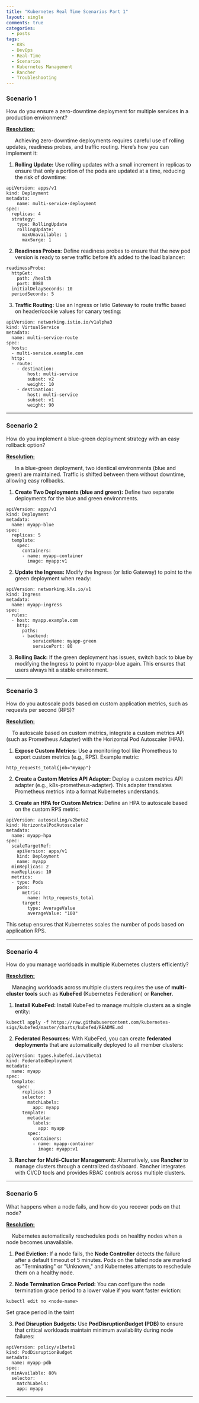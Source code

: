 ```yaml
---
title: "Kubernetes Real Time Scenarios Part 1"
layout: single
comments: true
categories:
  - posts
tags:
  - K8S
  - DevOps
  - Real-Time
  - Scenarios
  - Kubernetes Management
  - Rancher
  - Troubleshooting
---
```


### Scenario 1 

How do you ensure a zero-downtime deployment for multiple services in a production environment?

**<ins>Resolution:**

&nbsp;&nbsp;&nbsp;&nbsp;&nbsp;&nbsp;Achieving zero-downtime deployments requires careful use of rolling updates, readiness probes, and traffic routing. Here’s how you can implement it:

1. **Rolling Update:** Use rolling updates with a small increment in replicas to ensure that only a portion of the pods are updated at a time, reducing the risk of downtime:

```
apiVersion: apps/v1 
kind: Deployment 
metadata: 
    name: multi-service-deployment 
spec: 
  replicas: 4 
  strategy: 
    type: RollingUpdate 
    rollingUpdate: 
      maxUnavailable: 1 
      maxSurge: 1
```

2. **Readiness Probes:** Define readiness probes to ensure that the new pod version is ready to serve traffic before it’s added to the load balancer:

```
readinessProbe:
  httpGet:
    path: /health
    port: 8080
  initialDelaySeconds: 10
  periodSeconds: 5
```

3. **Traffic Routing:** Use an Ingress or Istio Gateway to route traffic based on header/cookie values for canary testing:

```
apiVersion: networking.istio.io/v1alpha3
kind: VirtualService
metadata:
  name: multi-service-route
spec:
  hosts:
  - multi-service.example.com
  http:
  - route:
    - destination:
        host: multi-service
        subset: v2 
        weight: 10
    - destination:
        host: multi-service
        subset: v1
        weight: 90
```

---

### Scenario 2

How do you implement a blue-green deployment strategy with an easy rollback option?

**<ins>Resolution:**

&nbsp;&nbsp;&nbsp;&nbsp;&nbsp;&nbsp;In a blue-green deployment, two identical environments (blue and green) are maintained. Traffic is shifted between them without downtime, allowing easy rollbacks.

1. **Create Two Deployments (blue and green):** Define two separate deployments for the blue and green environments.

```
apiVersion: apps/v1
kind: Deployment
metadata:
  name: myapp-blue
spec:
  replicas: 5
  template:
    spec:
      containers:
      - name: myapp-container
        image: myapp:v1
```

2. **Update the Ingress:** Modify the Ingress (or Istio Gateway) to point to the green deployment when ready:

```
apiVersion: networking.k8s.io/v1
kind: Ingress
metadata:
  name: myapp-ingress
spec:
  rules:
  - host: myapp.example.com
    http:
      paths:
      - backend:
          serviceName: myapp-green
          servicePort: 80
```

3. **Rolling Back:** If the green deployment has issues, switch back to blue by modifying the Ingress to point to myapp-blue again. This ensures that users always hit a stable environment.

---

### Scenario 3

How do you autoscale pods based on custom application metrics, such as requests per second (RPS)?

**<ins>Resolution:**

&nbsp;&nbsp;&nbsp;&nbsp;To autoscale based on custom metrics, integrate a custom metrics API (such as Prometheus Adapter) with the Horizontal Pod Autoscaler (HPA).

1. **Expose Custom Metrics:** Use a monitoring tool like Prometheus to export custom metrics (e.g., RPS). Example metric:
```
http_requests_total{job="myapp"}
```
2. **Create a Custom Metrics API Adapter:** Deploy a custom metrics API adapter (e.g., k8s-prometheus-adapter). This adapter translates Prometheus metrics into a format Kubernetes understands.

3. **Create an HPA for Custom Metrics:** Define an HPA to autoscale based on the custom RPS metric:

```
apiVersion: autoscaling/v2beta2
kind: HorizontalPodAutoscaler
metadata:
  name: myapp-hpa
spec:
  scaleTargetRef:
    apiVersion: apps/v1
    kind: Deployment
    name: myapp
  minReplicas: 2
  maxReplicas: 10
  metrics:
  - type: Pods
    pods:
      metric:
        name: http_requests_total
      target:
        type: AverageValue
        averageValue: "100"
```

This setup ensures that Kubernetes scales the number of pods based on application RPS.

---

### Scenario 4

How do you manage workloads in multiple Kubernetes clusters efficiently?

**<ins>Resolution:**

&nbsp;&nbsp;&nbsp;&nbsp;Managing workloads across multiple clusters requires the use of **multi-cluster tools** such as **KubeFed** (Kubernetes Federation) or **Rancher**.

1. **Install KubeFed:** Install KubeFed to manage multiple clusters as a single entity:

```
kubectl apply -f https://raw.githubusercontent.com/kubernetes-sigs/kubefed/master/charts/kubefed/README.md

```

2. **Federated Resources:** With KubeFed, you can create **federated deployments** that are automatically deployed to all member clusters:

```
apiVersion: types.kubefed.io/v1beta1
kind: FederatedDeployment
metadata:
  name: myapp
spec:
  template:
    spec:
      replicas: 3
      selector:
        matchLabels:
          app: myapp
      template:
        metadata:
          labels:
            app: myapp
        spec:
          containers:
          - name: myapp-container
            image: myapp:v1
```

3. **Rancher for Multi-Cluster Management:** Alternatively, use **Rancher** to manage clusters through a centralized dashboard. Rancher integrates with CI/CD tools and provides RBAC controls across multiple clusters.

---

### Scenario 5

What happens when a node fails, and how do you recover pods on that node?

**<ins>Resolution:**

&nbsp;&nbsp;&nbsp;&nbsp;Kubernetes automatically reschedules pods on healthy nodes when a node becomes unavailable.

1. **Pod Eviction:** If a node fails, the **Node Controller** detects the failure after a default timeout of 5 minutes. Pods on the failed node are marked as "Terminating" or "Unknown," and Kubernetes attempts to reschedule them on a healthy node.

2. **Node Termination Grace Period:** You can configure the node termination grace period to a lower value if you want faster eviction:
```
kubectl edit no <node-name>
```
Set grace period in the taint

3. **Pod Disruption Budgets:** Use **PodDisruptionBudget (PDB)** to ensure that critical workloads maintain minimum availability during node failures:

```
apiVersion: policy/v1beta1
kind: PodDisruptionBudget
metadata:
  name: myapp-pdb
spec:
  minAvailable: 80%
  selector:
    matchLabels:
    app: myapp
```
---
